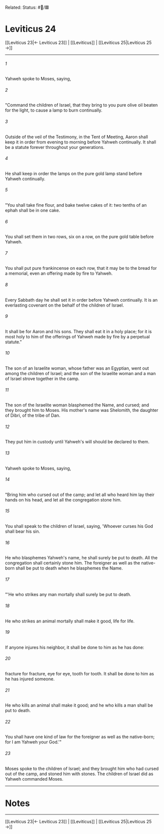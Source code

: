 Related:
Status: #📖/🟥
# Leviticus 24

[[Leviticus 23|← Leviticus 23]] | [[Leviticus]] | [[Leviticus 25|Leviticus 25 →]]
***



###### 1 
Yahweh spoke to Moses, saying, 

###### 2 
"Command the children of Israel, that they bring to you pure olive oil beaten for the light, to cause a lamp to burn continually. 

###### 3 
Outside of the veil of the Testimony, in the Tent of Meeting, Aaron shall keep it in order from evening to morning before Yahweh continually. It shall be a statute forever throughout your generations. 

###### 4 
He shall keep in order the lamps on the pure gold lamp stand before Yahweh continually. 

###### 5 
"You shall take fine flour, and bake twelve cakes of it: two tenths of an ephah shall be in one cake. 

###### 6 
You shall set them in two rows, six on a row, on the pure gold table before Yahweh. 

###### 7 
You shall put pure frankincense on each row, that it may be to the bread for a memorial, even an offering made by fire to Yahweh. 

###### 8 
Every Sabbath day he shall set it in order before Yahweh continually. It is an everlasting covenant on the behalf of the children of Israel. 

###### 9 
It shall be for Aaron and his sons. They shall eat it in a holy place; for it is most holy to him of the offerings of Yahweh made by fire by a perpetual statute." 

###### 10 
The son of an Israelite woman, whose father was an Egyptian, went out among the children of Israel; and the son of the Israelite woman and a man of Israel strove together in the camp. 

###### 11 
The son of the Israelite woman blasphemed the Name, and cursed; and they brought him to Moses. His mother's name was Shelomith, the daughter of Dibri, of the tribe of Dan. 

###### 12 
They put him in custody until Yahweh's will should be declared to them. 

###### 13 
Yahweh spoke to Moses, saying, 

###### 14 
"Bring him who cursed out of the camp; and let all who heard him lay their hands on his head, and let all the congregation stone him. 

###### 15 
You shall speak to the children of Israel, saying, 'Whoever curses his God shall bear his sin. 

###### 16 
He who blasphemes Yahweh's name, he shall surely be put to death. All the congregation shall certainly stone him. The foreigner as well as the native-born shall be put to death when he blasphemes the Name. 

###### 17 
"'He who strikes any man mortally shall surely be put to death. 

###### 18 
He who strikes an animal mortally shall make it good, life for life. 

###### 19 
If anyone injures his neighbor, it shall be done to him as he has done: 

###### 20 
fracture for fracture, eye for eye, tooth for tooth. It shall be done to him as he has injured someone. 

###### 21 
He who kills an animal shall make it good; and he who kills a man shall be put to death. 

###### 22 
You shall have one kind of law for the foreigner as well as the native-born; for I am Yahweh your God.'" 

###### 23 
Moses spoke to the children of Israel; and they brought him who had cursed out of the camp, and stoned him with stones. The children of Israel did as Yahweh commanded Moses.

---
# Notes


***
[[Leviticus 23|← Leviticus 23]] | [[Leviticus]] | [[Leviticus 25|Leviticus 25 →]]
